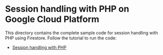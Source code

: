 # Session handling with PHP on Google Cloud Platform

This directory contains the complete sample code for session handling with PHP
using Firestore. Follow the tutorial to run the code:

  * [Session handling with PHP][sessions]

[sessions]: http://cloud.google.com/php/getting-started/sessions
